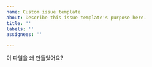 ```yaml
---
name: Custom issue template
about: Describe this issue template's purpose here.
title: ''
labels: ''
assignees: ''

---
```


이 파일을 왜 만들었어요?
